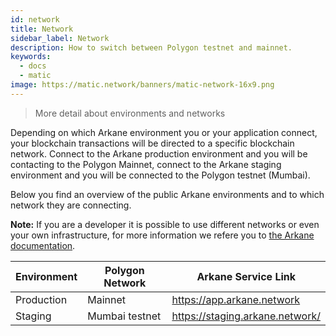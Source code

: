 ```yaml
---
id: network
title: Network 
sidebar_label: Network
description: How to switch between Polygon testnet and mainnet.
keywords:
  - docs
  - matic
image: https://matic.network/banners/matic-network-16x9.png
---
```


>More detail about environments and networks

Depending on which Arkane environment you or your application connect, your blockchain transactions will be directed to a specific blockchain network. 
Connect to the Arkane production environment and you will be contacting to the Polygon Mainnet, connect to the Arkane staging environment and you will be connected to the Polygon testnet (Mumbai).

Below you find an overview of the public Arkane environments and to which network they are connecting.

**Note:** If you are a developer it is possible to use different networks or even your own infrastructure, for more information we refere you to [the Arkane documentation](https://arkane.gitbook.io/widget/). 

Environment | Polygon Network | Arkane Service Link
--- | --- |---
Production | Mainnet | https://app.arkane.network
Staging | Mumbai testnet | https://staging.arkane.network/


